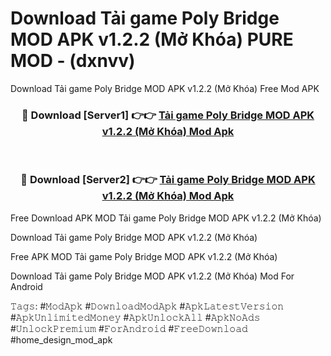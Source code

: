 # Download Tải game Poly Bridge MOD APK v1.2.2 (Mở Khóa) PURE MOD - (dxnvv)
Download Tải game Poly Bridge MOD APK v1.2.2 (Mở Khóa) Free Mod APK

<div align="center">
<h3>🔴 Download [Server1] 👉👉 <a href="https://apk-comot.site?title=Tải_game_Poly_Bridge_MOD_APK_v1.2.2_(Mở_Khóa)">Tải game Poly Bridge MOD APK v1.2.2 (Mở Khóa) Mod Apk</a></h3><br>

<h3>🔴 Download [Server2] 👉👉 <a href="https://apk-comot.site?title=Tải_game_Poly_Bridge_MOD_APK_v1.2.2_(Mở_Khóa)">Tải game Poly Bridge MOD APK v1.2.2 (Mở Khóa) Mod Apk</a></h3>
</div>


Free Download APK MOD Tải game Poly Bridge MOD APK v1.2.2 (Mở Khóa)

Download Tải game Poly Bridge MOD APK v1.2.2 (Mở Khóa) 

Free APK MOD Tải game Poly Bridge MOD APK v1.2.2 (Mở Khóa) 

Download Tải game Poly Bridge MOD APK v1.2.2 (Mở Khóa) Mod For Android

𝚃𝚊𝚐𝚜: #𝙼𝚘𝚍𝙰𝚙𝚔 #𝙳𝚘𝚠𝚗𝚕𝚘𝚊𝚍𝙼𝚘𝚍𝙰𝚙𝚔 #𝙰𝚙𝚔𝙻𝚊𝚝𝚎𝚜𝚝𝚅𝚎𝚛𝚜𝚒𝚘𝚗 #𝙰𝚙𝚔𝚄𝚗𝚕𝚒𝚖𝚒𝚝𝚎𝚍𝙼𝚘𝚗𝚎𝚢 #𝙰𝚙𝚔𝚄𝚗𝚕𝚘𝚌𝚔𝙰𝚕𝚕 #𝙰𝚙𝚔𝙽𝚘𝙰𝚍𝚜 #𝚄𝚗𝚕𝚘𝚌𝚔𝙿𝚛𝚎𝚖𝚒𝚞𝚖 #𝙵𝚘𝚛𝙰𝚗𝚍𝚛𝚘𝚒𝚍 #𝙵𝚛𝚎𝚎𝙳𝚘𝚠𝚗𝚕𝚘𝚊𝚍 #home_design_mod_apk